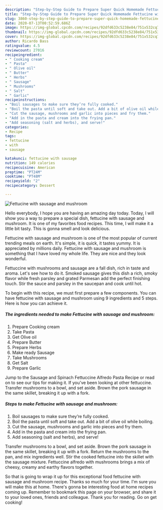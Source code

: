```yaml
---
description: "Step-by-Step Guide to Prepare Super Quick Homemade Fettucine with sausage and mushroom"
title: "Step-by-Step Guide to Prepare Super Quick Homemade Fettucine with sausage and mushroom"
slug: 3860-step-by-step-guide-to-prepare-super-quick-homemade-fettucine-with-sausage-and-mushroom
date: 2020-07-13T00:52:59.686Z
image: https://img-global.cpcdn.com/recipes/92dfd633c5238e84/751x532cq70/fettucine-with-sausage-and-mushroom-recipe-main-photo.jpg
thumbnail: https://img-global.cpcdn.com/recipes/92dfd633c5238e84/751x532cq70/fettucine-with-sausage-and-mushroom-recipe-main-photo.jpg
cover: https://img-global.cpcdn.com/recipes/92dfd633c5238e84/751x532cq70/fettucine-with-sausage-and-mushroom-recipe-main-photo.jpg
author: Ricardo Bass
ratingvalue: 4.5
reviewcount: 27016
recipeingredient:
- " Cooking cream"
- " Pasta"
- " Olive oil"
- " Butter"
- " Herbs"
- " Sausage"
- " Mushrooms"
- " Salt"
- " Garlic"
recipeinstructions:
- "Boil sausages to make sure they’re fully cooked."
- "Boil the pasta until soft and take out. Add a bit of olive oil while boiling."
- "Cut the sausage, mushrooms and garlic into pieces and fry them."
- "Add in the pasta and cream into the frying pan."
- "Add seasoning (salt and herbs), and serve!"
categories:
- Recipe
tags:
- fettucine
- with
- sausage

katakunci: fettucine with sausage 
nutrition: 149 calories
recipecuisine: American
preptime: "PT24M"
cooktime: "PT48M"
recipeyield: "2"
recipecategory: Dessert

---
```



![Fettucine with sausage and mushroom](https://img-global.cpcdn.com/recipes/92dfd633c5238e84/751x532cq70/fettucine-with-sausage-and-mushroom-recipe-main-photo.jpg)

Hello everybody, I hope you are having an amazing day today. Today, I will show you a way to prepare a special dish, fettucine with sausage and mushroom. It is one of my favorites food recipes. This time, I will make it a little bit tasty. This is gonna smell and look delicious.

Fettucine with sausage and mushroom is one of the most popular of current trending meals on earth. It's simple, it is quick, it tastes yummy. It is appreciated by millions daily. Fettucine with sausage and mushroom is something that I have loved my whole life. They are nice and they look wonderful.

Fettuccine with mushrooms and sausage are a fall dish, rich in taste and aroma. Let&#39;s see how to do it. Smoked sausage gives this dish a rich, smoky flavor while fresh parsley and grated Parmesan add the perfect finishing touch. Stir the sauce and parsley in the saucepan and cook until hot.


To begin with this recipe, we must first prepare a few components. You can have fettucine with sausage and mushroom using 9 ingredients and 5 steps. Here is how you can achieve it.

<!--inarticleads1-->

##### The ingredients needed to make Fettucine with sausage and mushroom:

1. Prepare  Cooking cream
1. Take  Pasta
1. Get  Olive oil
1. Prepare  Butter
1. Prepare  Herbs
1. Make ready  Sausage
1. Take  Mushrooms
1. Get  Salt
1. Prepare  Garlic


Jump to the Sausage and Spinach Fettuccine Alfredo Pasta Recipe or read on to see our tips for making it. If you&#39;ve been looking at other fettuccine. Transfer mushrooms to a bowl, and set aside. Brown the pork sausage in the same skillet, breaking it up with a fork. 

<!--inarticleads2-->

##### Steps to make Fettucine with sausage and mushroom:

1. Boil sausages to make sure they’re fully cooked.
1. Boil the pasta until soft and take out. Add a bit of olive oil while boiling.
1. Cut the sausage, mushrooms and garlic into pieces and fry them.
1. Add in the pasta and cream into the frying pan.
1. Add seasoning (salt and herbs), and serve!


Transfer mushrooms to a bowl, and set aside. Brown the pork sausage in the same skillet, breaking it up with a fork. Return the mushrooms to the pan, and mix ingredients well. Stir the cooked fettucine into the skillet with the sausage mixture. Fettuccine alfredo with mushrooms brings a mix of cheesy, creamy and earthy flavors together. 

So that is going to wrap it up for this exceptional food fettucine with sausage and mushroom recipe. Thanks so much for your time. I'm sure you will make this at home. There's gonna be interesting food at home recipes coming up. Remember to bookmark this page on your browser, and share it to your loved ones, friends and colleague. Thank you for reading. Go on get cooking!
